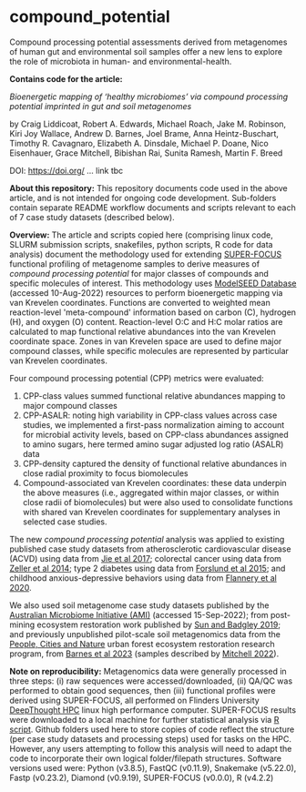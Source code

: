 # compound_potential
Compound processing potential assessments derived from metagenomes of human gut and environmental soil samples offer a new lens to explore the role of microbiota in human- and environmental-health.

**Contains code for the article:**

*Bioenergetic mapping of ‘healthy microbiomes’ via compound processing potential imprinted in gut and soil metagenomes*

by Craig Liddicoat, Robert A. Edwards, Michael Roach, Jake M. Robinson, Kiri Joy Wallace, Andrew D. Barnes, Joel Brame, Anna Heintz-Buschart, Timothy R. Cavagnaro, Elizabeth A. Dinsdale, Michael P. Doane, Nico Eisenhauer, Grace Mitchell, Bibishan Rai, Sunita Ramesh, Martin F. Breed

DOI: https://doi.org/ ... link tbc

**About this repository:** This repository documents code used in the above article, and is not intended for ongoing code development. Sub-folders contain separate README workflow documents and scripts relevant to each of 7 case study datasets (described below).

**Overview:** The article and scripts copied here (comprising linux code, SLURM submission scripts, snakefiles, python scripts, R code for data analysis) document the methodology used for extending [SUPER-FOCUS](https://github.com/metageni/SUPER-FOCUS) functional profiling of metagenome samples to derive measures of *compound processing potential* for major classes of compounds and specific molecules of interest. This methodology uses [ModelSEED Database](https://github.com/ModelSEED/ModelSEEDDatabase) (accessed 10-Aug-2022) resources to perform bioenergetic mapping via van Krevelen coordinates. Functions are converted to weighted mean reaction-level 'meta-compound' information based on carbon (C), hydrogen (H), and oxygen (O) content. Reaction-level O:C and H:C molar ratios are calculated to map functional relative abundances into the van Krevelen coordinate space. Zones in van Krevelen space are used to define major compound classes, while specific molecules are represented by particular van Krevelen coordinates.

Four compound processing potential (CPP) metrics were evaluated:
1. CPP-class values summed functional relative abundances mapping to major compound classes
2. CPP-ASALR: noting high variability in CPP-class values across case studies, we implemented a first-pass normalization aiming to account for microbial activity levels, based on CPP-class abundances assigned to amino sugars, here termed amino sugar adjusted log ratio (ASALR) data
3. CPP-density captured the density of functional relative abundances in close radial proximity to focus biomolecules
4. Compound-associated van Krevelen coordinates: these data underpin the above measures (i.e., aggregated within major classes, or within close radii of biomolecules) but were also used to consolidate functions with shared van Krevelen coordinates for supplementary analyses in selected case studies.

The new *compound processing potential* analysis was applied to existing published case study datasets from atherosclerotic cardiovascular disease (ACVD) using data from [Jie et al 2017](https://doi.org/10.1038/s41467-017-00900-1); colorectal cancer using data from [Zeller et al 2014](https://doi.org/10.15252/msb.20145645); type 2 diabetes using data from [Forslund et al 2015](https://doi.org/10.1038/nature15766); and childhood anxious-depressive behaviors using data from [Flannery et al 2020](https://doi.org/10.1128/mBio.02780-19).

We also used soil metagenome case study datasets published by the [Australian Microbiome Initiative (AMI)](https://data.bioplatforms.com/organization/australian-microbiome) (accessed 15-Sep-2022); from post-mining ecosystem restoration work published by [Sun and Badgley 2019](https://doi.org/10.1016/j.soilbio.2019.05.004); and previously unpublished pilot-scale soil metagenomics data from the [People, Cities and Nature](https://www.peoplecitiesnature.co.nz/soil-biodiversity) urban forest ecosystem restoration research program, from [Barnes et al 2023](https://data.agdr.org.nz/) (samples described by [Mitchell 2022](https://researchcommons.waikato.ac.nz/handle/10289/14915)).

**Note on reproducibility:** Metagenomics data were generally processed in three steps: (i) raw sequences were accessed/downloaded, (ii) QA/QC was performed to obtain good sequences, then (iii) functional profiles were derived using SUPER-FOCUS, all performed on Flinders University [DeepThought HPC](https://deepthoughtdocs.flinders.edu.au/en/latest/) linux high performance computer. SUPER-FOCUS results were downloaded to a local machine for further statistical analysis via [R script](/Compound-potential-R-code-final.R). Github folders used here to store copies of code reflect the structure (per case study datasets and processing steps) used for tasks on the HPC. However, any users attempting to follow this analysis will need to adapt the code to incorporate their own logical folder/filepath structures.
Software versions used were: Python (v3.8.5), FastQC (v0.11.9), Snakemake (v5.22.0), Fastp (v0.23.2), Diamond (v0.9.19), SUPER-FOCUS (v0.0.0), R (v4.2.2)
